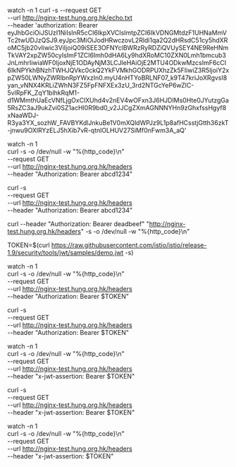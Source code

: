 watch -n 1 curl -s --request GET \
  --url http://nginx-test.hung.org.hk/echo.txt \
  --header 'authorization: Bearer eyJhbGciOiJSUzI1NiIsInR5cCI6IkpXVCIsImtpZCI6IkVDNGMtdzF1UHNaMmVTc2twUDJzQSJ9.eyJpc3MiOiJodHRwczovL2Rldi1qa2Q2dHRsdC51cy5hdXRoMC5jb20vIiwic3ViIjoiQ09iSEE3OFNYclBWRzRyRDZiQVUySEY4NE9ReHNmTkVAY2xpZW50cyIsImF1ZCI6Imh0dHA6Ly9hdXRoMC10ZXN0Lmh1bmcub3JnLmhrIiwiaWF0IjoxNjE1ODAyNjM3LCJleHAiOjE2MTU4ODkwMzcsImF6cCI6IkNPYkhBNzhTWHJQVkc0ckQ2YkFVMkhGODRPUXhzZk5FIiwiZ3R5IjoiY2xpZW50LWNyZWRlbnRpYWxzIn0.myU4nHTYoBRLNF07_k9T47kriJoXRgvsI8yan_vNNX4KRLiZWhN3FZ5FpFNFXEx3zU_3rd2NTGcYeP6wZlC-5vlRpFK_ZqY1blhkRqM1-d1WMmthUaEcVNfLjgOxClXUhd4v2nEV4wOFxn3J6HJDlMs0Hte0JYutzgGa5RsZC3aJ9ukZvi0SZ1acHI0R9bd0_v2JJCgZXmAGNNNYHn9zGhxfssHgyf8xNaaWDJ-R3ya3YX_sozhW_FAVBYKdlJnkuBe1V0mXQldWPJz9L1p8afHCsstjGtth36zkT-jnwu9OXlRYzELJ5hXib7vR-qtnlOLHUV27SiMf0nFwm3A_aQ'

watch -n 1 \
  curl -s -o /dev/null -w "%{http_code}\n" \
  --request GET \
  --url http://nginx-test.hung.org.hk/headers \
  --header "Authorization: Bearer abcd1234"

  curl -s \
  --request GET \
  --url http://nginx-test.hung.org.hk/headers \
  --header "Authorization: Bearer abcd1234"

curl --header "Authorization: Bearer deadbeef" "http://nginx-test.hung.org.hk/headers" -s -o /dev/null -w "%{http_code}\n"


TOKEN=$(curl https://raw.githubusercontent.com/istio/istio/release-1.9/security/tools/jwt/samples/demo.jwt -s)

watch -n 1 \
  curl -s -o /dev/null -w "%{http_code}\n" \
  --request GET \
  --url http://nginx-test.hung.org.hk/headers \
  --header "Authorization: Bearer $TOKEN"

  curl -s \
  --request GET \
  --url http://nginx-test.hung.org.hk/headers \
  --header "Authorization: Bearer $TOKEN"

watch -n 1 \
  curl -s -o /dev/null -w "%{http_code}\n" \
  --request GET \
  --url http://nginx-test.hung.org.hk/headers \
  --header "x-jwt-assertion: Bearer $TOKEN"

  curl -s \
  --request GET \
  --url http://nginx-test.hung.org.hk/headers \
  --header "x-jwt-assertion: Bearer $TOKEN"

watch -n 1 \
  curl -s -o /dev/null -w "%{http_code}\n" \
  --request GET \
  --url http://nginx-test.hung.org.hk/headers \
  --header "x-jwt-assertion: $TOKEN"
